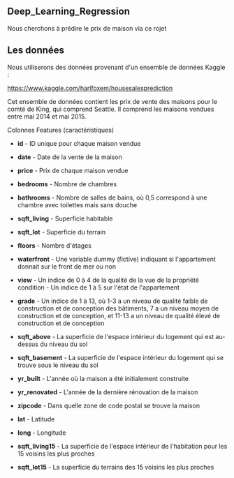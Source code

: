 ## **Deep_Learning_Regression**

Nous cherchons à prédire le prix de maison via ce rojet

## **Les données**
Nous utiliserons des données provenant d'un ensemble de données Kaggle :

https://www.kaggle.com/harlfoxem/housesalesprediction

Cet ensemble de données contient les prix de vente des maisons pour le comté de King, qui comprend Seattle. Il comprend les maisons vendues entre mai 2014 et mai 2015. 

Colonnes Features (caractéristiques)

- **id** - ID unique pour chaque maison vendue

- **date** - Date de la vente de la maison

- **price** - Prix de chaque maison vendue

- **bedrooms** - Nombre de chambres

- **bathrooms** - Nombre de salles de bains, où 0,5 correspond à une chambre avec toilettes mais sans douche

- **sqft_living** - Superficie habitable

- **sqft_lot** - Superficie du terrain

- **floors** - Nombre d'étages

- **waterfront** - Une variable dummy (fictive) indiquant si l'appartement donnait sur le front de mer ou non

- **view** - Un indice de 0 à 4 de la qualité de la vue de la propriété
condition - Un indice de 1 à 5 sur l'état de l'appartement

- **grade** - Un indice de 1 à 13, où 1-3 a un niveau de qualité faible de construction et de conception des bâtiments, 7 a un niveau moyen de construction et de conception, et 11-13 a un niveau de qualité élevé de construction et de conception

- **sqft_above** - La superficie de l'espace intérieur du logement qui est au-dessus du niveau du sol

- **sqft_basement** - La superficie de l'espace intérieur du logement qui se trouve sous le niveau du sol

- **yr_built** - L'année où la maison a été initialement construite

- **yr_renovated** - L'année de la dernière rénovation de la maison

- **zipcode** - Dans quelle zone de code postal se trouve la maison

- **lat** - Latitude

- **long** - Longitude

- **sqft_living15** - La superficie de l'espace intérieur de l'habitation pour les 15 voisins les plus proches

- **sqft_lot15** - La superficie du terrains des 15 voisins les plus proches
